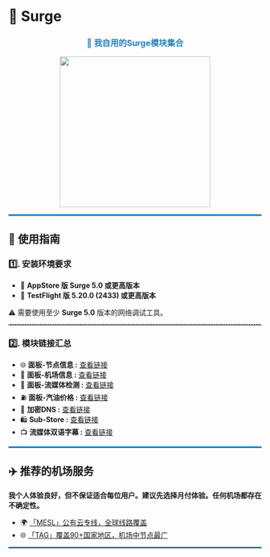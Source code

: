 # 🚀 Surge

<div align="center">
    <h3 style="color: #2980B9;">🔧 我自用的Surge模块集合</h3>
    <img src="https://raw.githubusercontent.com/cc63/Surge/main/Module.PNG" width="300">
</div>

<hr style="border-top: 2px solid #3498DB;">

## 📖 使用指南

### 1️⃣. 安装环境要求

- 📱 **AppStore 版 Surge 5.0 或更高版本**
- 🚀 **TestFlight 版 5.20.0 (2433) 或更高版本**

⚠️ 需要使用至少 **Surge 5.0** 版本的网络调试工具。

<hr style="border-top: 1px dashed #AED6F1;">

### 2️⃣. 模块链接汇总

- 🌐 **面板-节点信息 :** [查看链接](https://github.com/cc63/Surge/tree/main/Module/Panel/IP-info)
- 🛫 **面板-机场信息 :** [查看链接](https://github.com/cc63/Surge/tree/main/Module/Panel/Sub-info)
- 🎥 **面板-流媒体检测 :** [查看链接](https://github.com/cc63/Surge/tree/main/Module/Panel/Stream)
- ⛽ **面板-汽油价格 :** [查看链接](https://github.com/cc63/Surge/tree/main/Module/Panel/QiYou)
- 🔐 **加密DNS :** [查看链接](https://raw.githubusercontent.com/cc63/Surge/main/Module/Spec/DNS-Quic.sgmodule)
- 🛍️ **Sub-Store :** [查看链接](https://github.com/sub-store-org/Sub-Store)
- 📺 **流媒体双语字幕 :** [查看链接](https://github.com/DualSubs/Universal)

<hr style="border-top: 2px solid #3498DB;">

## ✈️ 推荐的机场服务

**我个人体验良好，但不保证适合每位用户。建议先选择月付体验。任何机场都存在不确定性。**

- 🌍 [「MESL」公有云专线，全球线路覆盖](https://in.mesl.cloud/#/register?code=YiKXC8T0)
- 🌐 [「TAG」覆盖90+国家地区，机场中节点最广](https://tagss01.pro/#/auth/xfm2jXlF)

<hr style="border-top: 2px solid #3498DB;">

<!--
### ![Visitor Count](https://profile-counter.glitch.me/{cc63}/count.svg)
-->
